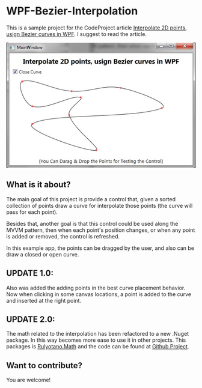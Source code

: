 # WPF-Bezier-Interpolation

This is a sample project for the CodeProject article <a href="http://www.codeproject.com/Articles/769055/Interpolate-2D-points-usign-Bezier-curves-in-WPF">Interpolate 2D points, usign Bezier curves in WPF<a/>. I suggest to read the article.

![Alt text](screenshot.jpg?raw=true "The sample running")

## What is it about?

The main goal of this project is provide a control that, given a sorted collection of points draw a curve for interpolate those points (the curve will pass for each point). 

Besides that, another goal is that this control could be used along the MVVM pattern, then when each point's position changes, or when any point is added or removed, the control is refreshed.

In this example app, the points can be dragged by the user, and also can be draw a closed or open curve.

## UPDATE 1.0: 
Also was added the adding points in the best curve placement behavior. Now when clicking in some canvas locations, a point is added to the curve and inserted at the right point.

## UPDATE 2.0: 
The math related to the interpolation has been refactored to a new .Nuget package. In this way becomes more ease to use it in other projects. This packages is [Rulyotano.Math](https://www.nuget.org/packages/Rulyotano.Math/) and the code can be found at [Github Project](https://github.com/rulyotano/Rulyotano.Math).

## Want to contribute?
You are welcome!
